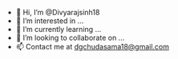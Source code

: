 - 👋 Hi, I’m @Divyarajsinh18
- 👀 I’m interested in ...
- 🌱 I’m currently learning ...
- 💞️ I’m looking to collaborate on ...
- 📫 Contact me at dgchudasama18@gmail.com

<!---
Divyarajsinh18/Divyarajsinh18 is a ✨ special ✨ repository because its `README.md` (this file) appears on your GitHub profile.
You can click the Preview link to take a look at your changes.
--->
